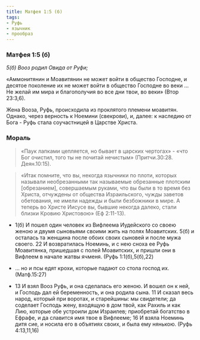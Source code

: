 ```yaml
---
title: Матфея 1:5 (б)
tags: 
- Руфь
- язычник
- прообраз
---
```


### Матфея 1:5 (б)

*5(б) Вооз родил Овида от Руфи;*
 
«Аммонитянин и Моавитянин не может войти в общество Господне, и десятое поколение их не может войти в общество Господне во веки … Не желай им мира и благополучия во все дни твои, во веки» (Втор 23:3,6). 

Жена Вооза, Руфь, происходила из проклятого племени моавитян.  Однако, через верность к Ноемини (свекрови), и, далее: к наследию от Бога -  Руфь стала соучастницей в Царстве Христа.

### Мораль

>«Паук лапками цепляется, но бывает в царских чертогах» - «что Бог очистил, того ты не почитай нечистым» (Притчи.30:28. Деян.10:15). 

>«Итак помните, что вы, некогда язычники по плоти, которых называли необрезанными так называемые обрезанные плотским [обрезанием], совершаемым руками, что вы были в то время без Христа, отчуждены от общества Израильского, чужды заветов обетования, не имели надежды и были безбожники в мире. А теперь во Христе Иисусе вы, бывшие некогда далеко, стали близки Кровию Христовою» (Еф 2:11-13).

- 1(б) И пошел один человек из Вифлеема Иудейского со своею женою и двумя сыновьями своими жить на полях Моавитских. 5(б) и осталась та женщина после обоих своих сыновей и после мужа своего. 22 И возвратилась Ноеминь, и с нею сноха ее Руфь Моавитянка, пришедшая с полей Моавитских, и пришли они в Вифлеем в начале жатвы ячменя. (Руфь 1:1(б),5(б),22)

- … но и псы едят крохи, которые падают со стола господ их. (Матф.15:27)

- 13 И взял Вооз Руфь, и она сделалась его женою. И вошел он к ней, и Господь дал ей беременность, и она родила сына. 11 И сказал весь народ, который при воротах, и старейшины: мы свидетели; да соделает Господь жену, входящую в дом твой, как Рахиль и как Лию, которые обе устроили дом Израилев; приобретай богатство в Ефрафе, и да славится имя твое в Вифлееме; 16 И взяла Ноеминь дитя сие, и носила его в объятиях своих, и была ему нянькою. (Руфь 4:13,11,16)
